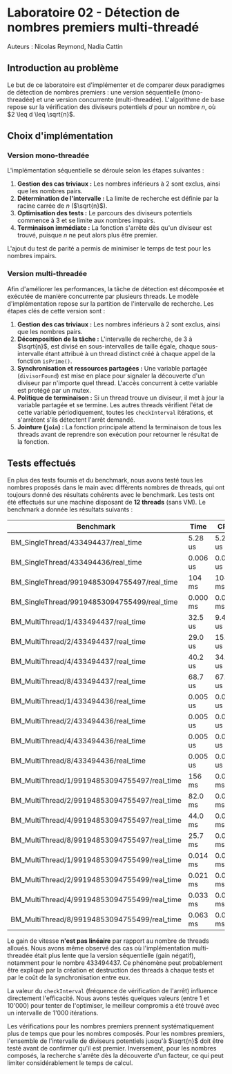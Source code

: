 # Laboratoire 02 - Détection de nombres premiers multi-threadé

Auteurs : Nicolas Reymond, Nadia Cattin

## Introduction au problème

Le but de ce laboratoire est d'implémenter et de comparer deux paradigmes de détection de nombres premiers : une version séquentielle (mono-threadée) et une version concurrente (multi-threadée). L'algorithme de base repose sur la vérification des diviseurs potentiels $d$ pour un nombre $n$, où $2 \leq d \leq \sqrt{n}$.

## Choix d'implémentation

### Version mono-threadée

L'implémentation séquentielle se déroule selon les étapes suivantes :

1.  **Gestion des cas triviaux :** Les nombres inférieurs à 2 sont exclus, ainsi que les nombres pairs.
2.  **Détermination de l'intervalle :** La limite de recherche est définie par la racine carrée de $n$ ($\sqrt{n}$).
3.  **Optimisation des tests :** Le parcours des diviseurs potentiels commence à 3 et se limite aux nombres impairs.
4.  **Terminaison immédiate :** La fonction s'arrête dès qu'un diviseur est trouvé, puisque $n$ ne peut alors plus être premier.

L'ajout du test de parité a permis de minimiser le temps de test pour les nombres impairs.

### Version multi-threadée

Afin d'améliorer les performances, la tâche de détection est décomposée et exécutée de manière concurrente par plusieurs threads. Le modèle d'implémentation repose sur la partition de l'intervalle de recherche. Les étapes clés de cette version sont :

1.  **Gestion des cas triviaux :** Les nombres inférieurs à 2 sont exclus, ainsi que les nombres pairs.
2.  **Décomposition de la tâche :** L'intervalle de recherche, de 3 à $\sqrt{n}$, est divisé en sous-intervalles de taille égale, chaque sous-intervalle étant attribué à un thread distinct créé à chaque appel de la fonction `isPrime()`.
3.  **Synchronisation et ressources partagées :** Une variable partagée (`divisorFound`) est mise en place pour signaler la découverte d'un diviseur par n'importe quel thread. L'accès concurrent à cette variable est protégé par un mutex.
3.  **Politique de terminaison :** Si un thread trouve un diviseur, il met à jour la variable partagée et se termine. Les autres threads vérifient l'état de cette variable périodiquement, toutes les `checkInterval` itérations, et s'arrêtent s'ils détectent l'arrêt demandé.
4.  **Jointure (`join`) :** La fonction principale attend la terminaison de tous les threads avant de reprendre son exécution pour retourner le résultat de la fonction.

## Tests effectués

En plus des tests fournis et du benchmark, nous avons testé tous les nombres proposés dans le main avec différents nombres de threads, qui ont toujours donné des résultats cohérents avec le benchmark. Les tests ont été effectués sur une machine disposant de **12 threads** (sans VM). Le benchmark a donnée les résultats suivants :

| Benchmark                                      | Time      | CPU       | Iterations   |
|-----------------------------------------------|-----------|-----------|--------------|
| BM_SingleThread/433494437/real_time           | 5.28 us   | 5.25 us   | 132754       |
| BM_SingleThread/433494436/real_time           | 0.006 us  | 0.006 us  | 122186085    |
| BM_SingleThread/99194853094755497/real_time   | 104 ms    | 104 ms    | 7            |
| BM_SingleThread/99194853094755499/real_time   | 0.000 ms  | 0.000 ms  | 40809664     |
| BM_MultiThread/1/433494437/real_time          | 32.5 us   | 9.42 us   | 25922        |
| BM_MultiThread/2/433494437/real_time          | 29.0 us   | 15.1 us   | 26470        |
| BM_MultiThread/4/433494437/real_time          | 40.2 us   | 34.7 us   | 19597        |
| BM_MultiThread/8/433494437/real_time          | 68.7 us   | 67.1 us   | 9018         |
| BM_MultiThread/1/433494436/real_time          | 0.005 us  | 0.005 us  | 130670659    |
| BM_MultiThread/2/433494436/real_time          | 0.005 us  | 0.005 us  | 130353716    |
| BM_MultiThread/4/433494436/real_time          | 0.005 us  | 0.005 us  | 135031190    |
| BM_MultiThread/8/433494436/real_time          | 0.005 us  | 0.005 us  | 136131926    |
| BM_MultiThread/1/99194853094755497/real_time  | 156 ms    | 0.026 ms  | 4            |
| BM_MultiThread/2/99194853094755497/real_time  | 82.0 ms   | 0.042 ms  | 9            |
| BM_MultiThread/4/99194853094755497/real_time  | 44.0 ms   | 0.057 ms  | 16           |
| BM_MultiThread/8/99194853094755497/real_time  | 25.7 ms   | 0.094 ms  | 27           |
| BM_MultiThread/1/99194853094755499/real_time  | 0.014 ms  | 0.008 ms  | 43825        |
| BM_MultiThread/2/99194853094755499/real_time  | 0.021 ms  | 0.014 ms  | 35957        |
| BM_MultiThread/4/99194853094755499/real_time  | 0.033 ms  | 0.029 ms  | 21238        |
| BM_MultiThread/8/99194853094755499/real_time  | 0.063 ms  | 0.062 ms  | 12115        |

Le gain de vitesse **n'est pas linéaire** par rapport au nombre de threads alloués. Nous avons même observé des cas où l'implémentation multi-threadée était plus lente que la version séquentielle (gain négatif), notamment pour le nombre 433494437. Ce phénomène peut probablement être expliqué par la création et destruction des threads à chaque tests et par le coût de la synchronisation entre eux.

La valeur du `checkInterval` (fréquence de vérification de l'arrêt) influence directement l'efficacité. Nous avons testés quelques valeurs (entre 1 et 10'000) pour tenter de l'optimiser, le meilleur compromis a été trouvé avec un intervalle de 1'000 itérations.

Les vérifications pour les nombres premiers prennent systématiquement plus de temps que pour les nombres composés. Pour les nombres premiers, l'ensemble de l'intervalle de diviseurs potentiels jusqu'à $\sqrt{n}$ doit être testé avant de confirmer qu'il est premier. Inversement, pour les nombres composés, la recherche s'arrête dès la découverte d'un facteur, ce qui peut limiter considérablement le temps de calcul.